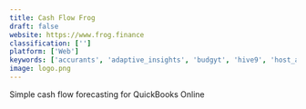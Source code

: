 ```yaml
---
title: Cash Flow Frog
draft: false 
website: https://www.frog.finance
classification: ['']
platform: ['Web']
keywords: ['accurants', 'adaptive_insights', 'budgyt', 'hive9', 'host_analytics', 'intacct', 'jedox', 'mercur_business_control', 'netsuite', 'onestreamxf', 'pivotxl', 'planguru', 'riskturn', 'sage_50cloud', 'tagetik', 'vena', 'xlreporting', 'xero', 'pcfinancials', 'prevero']
image: logo.png
---
```

Simple cash flow forecasting for QuickBooks Online